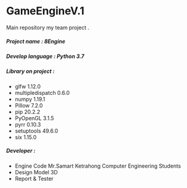 # GameEngineV.1
Main repository my team project .
##### Project name        : 8Engine
##### Develop language    : Python 3.7
##### Library on project :

- glfw             1.12.0
- multipledispatch 0.6.0
- numpy            1.19.1
- Pillow           7.2.0
- pip              20.2.2
- PyOpenGL         3.1.5
- pyrr             0.10.3
- setuptools       49.6.0
- six              1.15.0
  
##### Developer : 
- Engine Code     Mr.Samart Ketrahong Computer Engineering Students
- Design Model 3D 
- Report & Tester 

